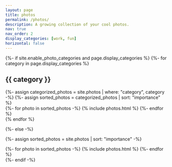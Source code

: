 ```yaml
---
layout: page
title: photos
permalink: /photos/
description: A growing collection of your cool photos.
nav: true
nav_order: 2
display_categories: [work, fun]
horizontal: false
---
```


<!-- pages/photos.md -->
<div class="projects">
{%- if site.enable_photo_categories and page.display_categories %}
  <!-- Display categorized photos -->
  {%- for category in page.display_categories %}
  <h2 class="category">{{ category }}</h2>
  {%- assign categorized_photos = site.photos | where: "category", category -%}
  {%- assign sorted_photos = categorized_photos | sort: "importance" %}
  <!-- Generate cards for each photo -->
  <div class="container">
  <div class="row">
    {%- for photo in sorted_photos -%}
      {% include photos.html %}
    {%- endfor %}
  </div>
  {% endfor %}

{%- else -%}
<!-- Display photos without categories -->
  {%- assign sorted_photos = site.photos | sort: "importance" -%}
  <!-- Generate cards for each photo -->
  <div class="container">
  <div class="row">
    {%- for photo in sorted_photos -%}
      {% include photos.html %}
    {%- endfor %}
  </div>
{%- endif -%}
</div>
